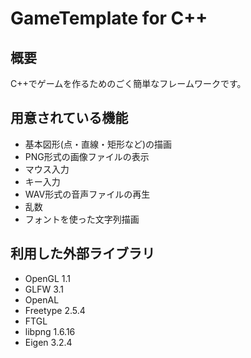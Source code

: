 
# GameTemplate for C++

## 概要
C++でゲームを作るためのごく簡単なフレームワークです。

## 用意されている機能
+ 基本図形(点・直線・矩形など)の描画
+ PNG形式の画像ファイルの表示
+ マウス入力
+ キー入力
+ WAV形式の音声ファイルの再生
+ 乱数
+ フォントを使った文字列描画

## 利用した外部ライブラリ
+ OpenGL 1.1
+ GLFW 3.1
+ OpenAL
+ Freetype 2.5.4
+ FTGL
+ libpng 1.6.16
+ Eigen 3.2.4
